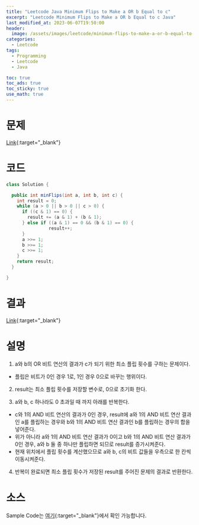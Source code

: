 ```yaml
---
title: "Leetcode Java Minimum Flips to Make a OR b Equal to c"
excerpt: "Leetcode Minimum Flips to Make a OR b Equal to c Java"
last_modified_at: 2023-06-07T19:50:00
header:
  image: /assets/images/leetcode/minimum-flips-to-make-a-or-b-equal-to-c.png
categories:
  - Leetcode
tags:
  - Programming
  - Leetcode
  - Java

toc: true
toc_ads: true
toc_sticky: true
use_math: true
---
```

# 문제
[Link](https://leetcode.com/problems/minimum-flips-to-make-a-or-b-equal-to-c){:target="_blank"}

# 코드
```java
class Solution {

  public int minFlips(int a, int b, int c) {
    int result = 0;
    while (a > 0 || b > 0 || c > 0) {
      if ((c & 1) == 0) {
        result += (a & 1) + (b & 1);
      } else if ((a & 1) == 0 && (b & 1) == 0) {
				result++;
      }
      a >>= 1;
      b >>= 1;
      c >>= 1;
    }
    return result;
  }

}
```

# 결과
[Link](https://leetcode.com/problems/minimum-flips-to-make-a-or-b-equal-to-c/submissions/965838904/){:target="_blank"}

# 설명
1. a와 b의 OR 비트 연산의 결과가 c가 되기 위한 최소 플립 횟수를 구하는 문제이다.
- 플립은 비트가 0인 경우 1로, 1인 경우 0으로 바꾸는 행위이다.

2. result는 최소 플립 횟수를 저장할 변수로, 0으로 초기화 한다.

3. a와 b, c 하나라도 0 초과일 때 까지 아래를 반복한다.
- c와 1의 AND 비트 연산의 결과가 0인 경우, result에 a와 1의 AND 비트 연산 결과인 a를 플립하는 경우와 b와 1의 AND 비트 연산 결과인 b를 플립하는 경우의 합을 넣어준다.
- 위가 아니라 a와 1의 AND 비트 연산 결과가 0이고 b와 1의 AND 비트 연산 결과가 0인 경우, a와 b 둘 중 하나만 플립하면 되므로 result를 증가시켜준다.
- 현재 위치에서 플립 횟수를 계산했으므로 a와 b, c의 비트 값들을 우측으로 한 칸씩 이동시켜준다.

4. 반복이 완료되면 최소 플립 횟수가 저장된 result를 주어진 문제의 결과로 반환한다.

# 소스
Sample Code는 [여기](https://github.com/GracefulSoul/leetcode/blob/master/src/main/java/gracefulsoul/problems/MinimumFlipsToMakeAORBEqualToC.java){:target="_blank"}에서 확인 가능합니다.